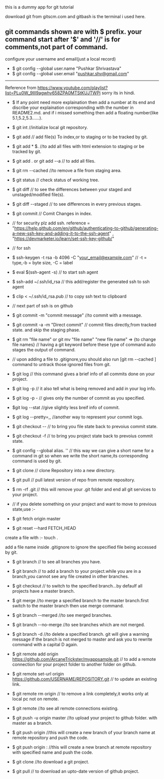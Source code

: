 this is a dummy app for git tutorial

download git from gitscm.com and gitbash is the terminal i used here.

git commands shown are with $ prefix. your command start after '$' and '//' is for comments,not part of command.
-------------------------------------------


configure your username and email(just a local record)

* $ git config --global user.name "Pushkar Shrivastava"
* $ git config --global user.email "pushkar.shv@gmail.com"
----------------------------------------------------------
Reference from https://www.youtube.com/playlist?list=PLu0W_9lII9agwhy658ZPA0MTStKUJTWPi   sorry its in hindi.

* $ If any point need more explaination then add a number at its end and discribe your explaination corresponding with the number in README2.md. and if i missed something then add a floating number(like 5.1,5.2,5.3......).

* $ git int                 			   //initialize local git repository.
* $ git add <file>				    // add file(s) To index,or to staging or to be tracked by git.
* $ git add * $.<html>  				//to add all files with html extension to staging or be tracked by git.
* $ git add .  or   git add --a   		  // to add all files.
* $ git rm --cached <file name>  			//to remove a file from staging area.
* $ git status 					    // check status of working tree.
* $ git diff					   // to see the differences between your staged and unstaged/modified file(s).
* $ git diff --staged			  	 // to see differences in every previous stages.
* $ git commit 				   	// Comit Changes in index.
* // for security plz add ssh. reference = "https://help.github.com/en/github/authenticating-to-github/generating-a-new-ssh-key-and-adding-it-to-the-ssh-agent" , "https://devmarketer.io/learn/set-ssh-key-github/"

* // for ssh
* $ ssh-keygen -t rsa -b 4096 -C "your_email@example.com" // -t = type,-b = byte size, -C = label
* $ eval $(ssh-agent -s)  // to start ssh agent
* $ ssh-add ~/.ssh/id_rsa  // this add/register the generated ssh to ssh agent
* $ clip < ~/.ssh/id_rsa.pub  // to copy ssh text to clipboard
* // next part of ssh is on github

* $ git commit -m "commit message"		//to commit with a message.
* $ git commit -a -m "Direct commit"          // commit files directly,from tracked state. and skip the staging phase.
* $ git rm "file name" or git mv "file name" "new file name" => {to change file names}    // having a git keyword before these type of command auto stages the output of command.
* // upon adding a file to .gitignore,you should also run [git rm --cached <file name>] command to untrack those ignored files from git.

* $ git log				// this command gives a brief info of all commits done on your project.
* $ git log -p 				// it also tell what is being removed and add in your log info.
* $ git log -p -<number>			// gives only the number of commit as you specified.
* $git log --stat				//give slightly less breif info of commit.
* $ git log --pretty=<oneline>,<short>,<full>    //another way to represent your commit logs.

* $ git checkout --<file name>              // to bring you file state back to prevoius commit state.
* $ git checkout -f			// to bring you project state back to prevoius commit state.

* $ git config --global alias.<alias name> '<your command you want to have an alias for>'      // this way we can give a short name for a command in git so when we write the short name,its corresponding command is used by git.

* $ git clone 				   // clone Repository into a new directory.
* $ git pull 				  // pull latest version of repo from remote repository.
* $ rm -rf .git         			     // this will remove your .git folder and end all git services to your project.

* // if you delete something on your project and want to move to previous state,use :-
* $ git fetch origin master
* $ git reset --hard FETCH_HEAD


create a file with :- touch <file name>.

add a file name inside .gitignore to ignore the specified file being accessed by git.

* $ git branch   // to see all branches you have.

* $ git branch <branch name>     // to add a branch to your project.while you are in a branch,you cannot see any file created in other branches.

* $ git checkout <branch name>    // to switch to the specified branch...by defaulf all projects have a master branch.

* $ git merge <branch name>   //to merge a specified branch to the master branch.first switch to the master branch then use merge command.

* $ git branch --merged   //to see merged branches.

* $ git branch --no-merge  //to see branches which are not merged.

* $ git branch -d <branch name>   //to delete a specified branch. git will give a warning message if the branch is not merged to master and ask you to rewrite command with a capital D again.

* $ git remote add origin https://github.com/ArcaneTrickster/myappsample.git   // to add a remote connection for your project folder to another folder on github.
* $ git remote set-url origin https://github.com/USERNAME/REPOSITORY.git    // to update an existing link.
* $ git remote rm origin // to remove a link completely,it works only at local pc not on remote.

* $ git remote           //to see all remote connections existing.

* $ git push -u origin master     //to upload your project to github folder. with master as a branch.


* $ git push origin <branch name>     //this will create a new branch of your branch name at remote repository and push the code.

* $ git push origin <branch name>:<branch name at remote>    //this will create a new branch at remote repository with specified name and push the code.

* $ git clone <github link>   //to download a git project.

* $ git pull    // to download an upto-date version of github project.


